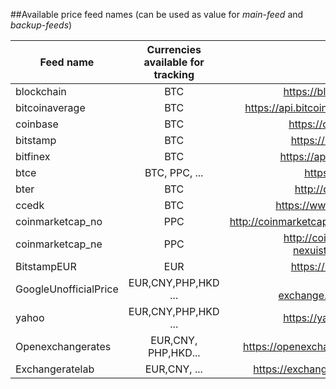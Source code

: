 ##Available price feed names (can be used as value for *main-feed* and *backup-feeds*)

| Feed name        | Currencies available for tracking   |  Feed |   
| ------------- |:-------------:| -------------:| 
| blockchain    | BTC  |  https://blockchain.info |
| bitcoinaverage    | BTC  |  https://api.bitcoinaverage.com |
| coinbase    | BTC  |  https://coinbase.com |
| bitstamp    | BTC  |  https://bitstamp.com |
| bitfinex    | BTC  |  https://api.bitfinex.com |
| btce  | BTC, PPC, ...  |  https://btc-e.com |
| bter    | BTC  |  http://data.bter.com |
| ccedk    | BTC |  https://www.ccedk.com |
| coinmarketcap_no    | PPC |  http://coinmarketcap.northpole.ro |
| coinmarketcap_ne    | PPC |  http://coinmarketcap-nexuist.rhcloud.com |
| BitstampEUR    | EUR  |  https://bitstamp.com |
| GoogleUnofficialPrice    | EUR,CNY,PHP,HKD ...  |  http://rate-exchange.appspot.com |
| yahoo    | EUR,CNY,PHP,HKD ...  |  https://yahooapis.com |
| Openexchangerates    | EUR,CNY, PHP,HKD...  |  https://openexchangerates.org |
| Exchangeratelab    | EUR,CNY, ...  |  https://exchangeratelab.com
